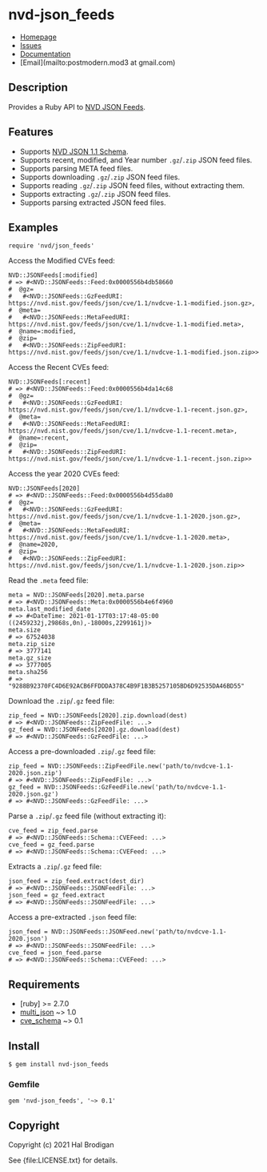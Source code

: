 # nvd-json_feeds

* [Homepage](https://github.com/postmodern/nvd-json_feeds.rb#readme)
* [Issues](https://github.com/postmodern/nvd-json_feeds.rb/issues)
* [Documentation](http://rubydoc.info/gems/nvd-json_feeds/frames)
* [Email](mailto:postmodern.mod3 at gmail.com)

## Description

Provides a Ruby API to [NVD JSON Feeds].

## Features

* Supports [NVD JSON 1.1 Schema].
* Supports recent, modified, and Year number `.gz`/`.zip` JSON feed files.
* Supports parsing META feed files.
* Supports downloading `.gz`/`.zip` JSON feed files.
* Supports reading `.gz`/`.zip` JSON feed files, without extracting them.
* Supports extracting `.gz`/`.zip` JSON feed files.
* Supports parsing extracted JSON feed files.

## Examples

    require 'nvd/json_feeds'

Access the Modified CVEs feed:

    NVD::JSONFeeds[:modified]
    # => #<NVD::JSONFeeds::Feed:0x0000556b4db58660
    #  @gz=
    #   #<NVD::JSONFeeds::GzFeedURI: https://nvd.nist.gov/feeds/json/cve/1.1/nvdcve-1.1-modified.json.gz>,
    #  @meta=
    #   #<NVD::JSONFeeds::MetaFeedURI: https://nvd.nist.gov/feeds/json/cve/1.1/nvdcve-1.1-modified.meta>,
    #  @name=:modified,
    #  @zip=
    #   #<NVD::JSONFeeds::ZipFeedURI: https://nvd.nist.gov/feeds/json/cve/1.1/nvdcve-1.1-modified.json.zip>>

Access the Recent CVEs feed:

    NVD::JSONFeeds[:recent]
    # => #<NVD::JSONFeeds::Feed:0x0000556b4da14c68
    #  @gz=
    #   #<NVD::JSONFeeds::GzFeedURI: https://nvd.nist.gov/feeds/json/cve/1.1/nvdcve-1.1-recent.json.gz>,
    #  @meta=
    #   #<NVD::JSONFeeds::MetaFeedURI: https://nvd.nist.gov/feeds/json/cve/1.1/nvdcve-1.1-recent.meta>,
    #  @name=:recent,
    #  @zip=
    #   #<NVD::JSONFeeds::ZipFeedURI: https://nvd.nist.gov/feeds/json/cve/1.1/nvdcve-1.1-recent.json.zip>>

Access the year 2020 CVEs feed:

    NVD::JSONFeeds[2020]
    # => #<NVD::JSONFeeds::Feed:0x0000556b4d55da80
    #  @gz=
    #   #<NVD::JSONFeeds::GzFeedURI: https://nvd.nist.gov/feeds/json/cve/1.1/nvdcve-1.1-2020.json.gz>,
    #  @meta=
    #   #<NVD::JSONFeeds::MetaFeedURI: https://nvd.nist.gov/feeds/json/cve/1.1/nvdcve-1.1-2020.meta>,
    #  @name=2020,
    #  @zip=
    #   #<NVD::JSONFeeds::ZipFeedURI: https://nvd.nist.gov/feeds/json/cve/1.1/nvdcve-1.1-2020.json.zip>>

Read the `.meta` feed file:

    meta = NVD::JSONFeeds[2020].meta.parse
    # => #<NVD::JSONFeeds::Meta:0x0000556b4e6f4960
    meta.last_modified_date
    # => #<DateTime: 2021-01-17T03:17:48-05:00 ((2459232j,29868s,0n),-18000s,2299161j)>
    meta.size
    # => 67524038
    meta.zip_size
    # => 3777141
    meta.gz_size
    # => 3777005
    meta.sha256
    # => "9288B92370FC4D6E92ACB6FFDDDA378C4B9F1B3B5257105BD6D92535DA46BD55"

Download the `.zip`/`.gz` feed file:

    zip_feed = NVD::JSONFeeds[2020].zip.download(dest)
    # => #<NVD::JSONFeeds::ZipFeedFile: ...>
    gz_feed = NVD::JSONFeeds[2020].gz.download(dest)
    # => #<NVD::JSONFeeds::GzFeedFile: ...>

Access a pre-downloaded `.zip`/`.gz` feed file:

    zip_feed = NVD::JSONFeeds::ZipFeedFile.new('path/to/nvdcve-1.1-2020.json.zip')
    # => #<NVD::JSONFeeds::ZipFeedFile: ...>
    gz_feed = NVD::JSONFeeds::GzFeedFile.new('path/to/nvdcve-1.1-2020.json.gz')
    # => #<NVD::JSONFeeds::GzFeedFile: ...>

Parse a `.zip`/`.gz` feed file (without extracting it):

    cve_feed = zip_feed.parse
    # => #<NVD::JSONFeeds::Schema::CVEFeed: ...>
    cve_feed = gz_feed.parse
    # => #<NVD::JSONFeeds::Schema::CVEFeed: ...>

Extracts a `.zip`/`.gz` feed file:

    json_feed = zip_feed.extract(dest_dir)
    # => #<NVD::JSONFeeds::JSONFeedFile: ...>
    json_feed = gz_feed.extract
    # => #<NVD::JSONFeeds::JSONFeedFile: ...>

Access a pre-extracted `.json` feed file:

    json_feed = NVD::JSONFeeds::JSONFeed.new('path/to/nvdcve-1.1-2020.json')
    # => #<NVD::JSONFeeds::JSONFeedFile: ...>
    cve_feed = json_feed.parse
    # => #<NVD::JSONFeeds::Schema::CVEFeed: ...>

## Requirements

* [ruby] >= 2.7.0
* [multi_json] ~> 1.0
* [cve_schema] ~> 0.1

## Install

    $ gem install nvd-json_feeds

### Gemfile

    gem 'nvd-json_feeds', '~> 0.1'

## Copyright

Copyright (c) 2021 Hal Brodigan

See {file:LICENSE.txt} for details.

[NVD JSON Feeds]: https://nvd.nist.gov/vuln/data-feeds#JSON_FEEDS
[NVD JSON 1.1 Schema]: https://csrc.nist.gov/schema/nvd/feed/1.1/nvd_cve_feed_json_1.1.schema

[multi_json]: https://github.com/intridea/multi_json#readme
[cve_schema]: https://github.com/postmodern/cve_schema.rb#readme
